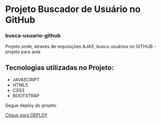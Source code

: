# Projeto Buscador de Usuário no GitHub
### busca-usuario-github

<p>Projeto onde, através de requisições AJAX, busco usuários no GITHUB - projeto para aula</p>

<h2>Tecnologias utilizadas no Projeto:</h2>
<ul> 
 <li>JAVASCRIPT</li>
 <li>HTML5</li>
 <li>CSS3</li>
 <li>BOOTSTRAP</li>
</ul>

<p>Segue deploy do projeto</p>
<a class="nav-link" href="https://busca-usuario-github.vercel.app/">Clique para DEPLOY</a>
